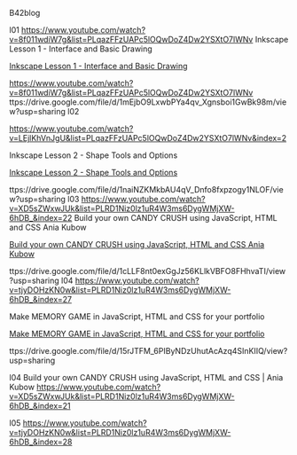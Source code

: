 B42blog

l01
https://www.youtube.com/watch?v=8f011wdiW7g&list=PLqazFFzUAPc5lOQwDoZ4Dw2YSXtO7lWNv
Inkscape Lesson 1 - Interface and Basic Drawing

<a href='https://www.youtube.com/watch?v=8f011wdiW7g&list=PLqazFFzUAPc5lOQwDoZ4Dw2YSXtO7lWNv'>Inkscape Lesson 1 - Interface and Basic Drawing</a>

https://www.youtube.com/watch?v=8f011wdiW7g&list=PLqazFFzUAPc5lOQwDoZ4Dw2YSXtO7lWNv
ttps://drive.google.com/file/d/1mEjbO9LxwbPYa4qv_Xgnsboi1GwBk98m/view?usp=sharing
l02

https://www.youtube.com/watch?v=LEjlKhVnJgU&list=PLqazFFzUAPc5lOQwDoZ4Dw2YSXtO7lWNv&index=2

Inkscape Lesson 2 - Shape Tools and Options

<a href='https://www.youtube.com/watch?v=LEjlKhVnJgU&list=PLqazFFzUAPc5lOQwDoZ4Dw2YSXtO7lWNv&index=2'>Inkscape Lesson 2 - Shape Tools and Options</a>


ttps://drive.google.com/file/d/1naiNZKMkbAU4qV_Dnfo8fxpzogy1NLOF/view?usp=sharing
l03
https://www.youtube.com/watch?v=XD5sZWxwJUk&list=PLRD1Niz0lz1uR4W3ms6DygWMjXW-6hDB_&index=22
Build your own CANDY CRUSH using JavaScript, HTML and CSS Ania Kubow

<a href='https://www.youtube.com/watch?v=XD5sZWxwJUk&list=PLRD1Niz0lz1uR4W3ms6DygWMjXW-6hDB_&index=22'>Build your own CANDY CRUSH using JavaScript, HTML and CSS Ania Kubow</a>


ttps://drive.google.com/file/d/1cLLF8nt0exGgJz56KLlkVBFO8FHhvaTI/view?usp=sharing
l04
https://www.youtube.com/watch?v=tjyDOHzKN0w&list=PLRD1Niz0lz1uR4W3ms6DygWMjXW-6hDB_&index=27

Make MEMORY GAME in JavaScript, HTML and CSS for your portfolio

<a href='https://www.youtube.com/watch?v=tjyDOHzKN0w&list=PLRD1Niz0lz1uR4W3ms6DygWMjXW-6hDB_&index=27'>Make MEMORY GAME in JavaScript, HTML and CSS for your portfolio</a>


ttps://drive.google.com/file/d/15rJTFM_6PIByNDzUhutAcAzq4SInKIIQ/view?usp=sharing





l04
Build your own CANDY CRUSH using JavaScript, HTML and CSS | Ania Kubow
https://www.youtube.com/watch?v=XD5sZWxwJUk&list=PLRD1Niz0lz1uR4W3ms6DygWMjXW-6hDB_&index=21


l05
https://www.youtube.com/watch?v=tjyDOHzKN0w&list=PLRD1Niz0lz1uR4W3ms6DygWMjXW-6hDB_&index=28
